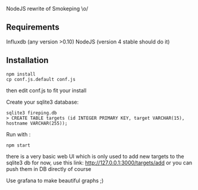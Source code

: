 NodeJS rewrite of Smokeping \o/

Requirements
------------
Influxdb (any version >0.10)
NodeJS (version 4 stable should do it)

Installation
------------

    npm install
    cp conf.js.default conf.js 

then edit conf.js to fit your install

Create your sqlite3 database:

    sqlite3 fireping.db
    > CREATE TABLE targets (id INTEGER PRIMARY KEY, target VARCHAR(15), hostname VARCHAR(255));

Run with :

    npm start 

there is a very basic web UI which is only used to add new targets to the sqlite3 db for now, use this link:
http://127.0.0.1:3000/targets/add
or you can push them in DB directly of course

Use grafana to make beautiful graphs ;)

